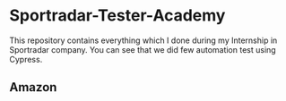# Sportradar-Tester-Academy

This repository contains everything which I done during my Internship in Sportradar company. 
You can see that we did few automation test using Cypress.

## Amazon 
